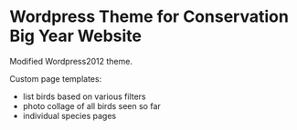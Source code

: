 Wordpress Theme for Conservation Big Year Website
=================================================

Modified Wordpress2012 theme.

Custom page templates:
* list birds based on various filters
* photo collage of all birds seen so far
* individual species pages
